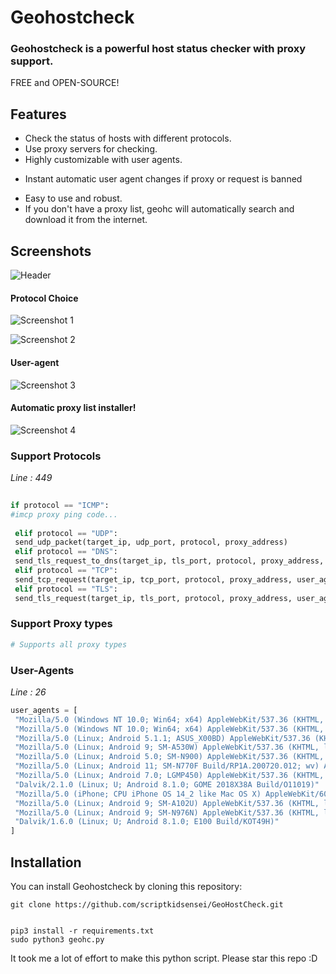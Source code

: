 # Geohostcheck
 
### Geohostcheck is a powerful host status checker with proxy support.
 
FREE and OPEN-SOURCE!
 
## Features 
 
- Check the status of hosts with different protocols.
- Use proxy servers for checking.
- Highly customizable with user agents.
 * Instant automatic user agent changes if proxy or request is banned
- Easy to use and robust.
- If you don't have a proxy list, geohc will automatically search and download it from the internet.
 
 
## Screenshots
 
![Header](https://github.com/scriptkidsensei/GeoHostCheck/assets/55909183/fea0a2eb-905e-4858-b2a7-17d3d8222ea1)
 
#### Protocol Choice
 
![Screenshot 1](https://github.com/scriptkidsensei/GeoHostCheck/assets/55909183/03ed5f0f-b5e7-4d6f-9139-afe86e4c6a36)
 
![Screenshot 2](https://github.com/scriptkidsensei/GeoHostCheck/assets/55909183/a78db6dd-6a6a-47d7-9dd2-cf8df0f505e9)
 
#### User-agent
 
![Screenshot 3](https://github.com/scriptkidsensei/GeoHostCheck/assets/55909183/f64187de-c789-4cd8-9824-20e79b3dc024)
 
#### Automatic proxy list installer!
 
![Screenshot 4](https://github.com/scriptkidsensei/GeoHostCheck/assets/55909183/523e67ac-26a0-473e-bb1d-70e734ef3976)
 
 
 
 ### Support Protocols 
 
 *Line : 449*
 
```python
 
if protocol == "ICMP":
#imcp proxy ping code...
 
 elif protocol == "UDP":
 send_udp_packet(target_ip, udp_port, protocol, proxy_address)
 elif protocol == "DNS":
 send_tls_request_to_dns(target_ip, tls_port, protocol, proxy_address, user_agent)
 elif protocol == "TCP":
 send_tcp_request(target_ip, tcp_port, protocol, proxy_address, user_agent)
 elif protocol == "TLS":
 send_tls_request(target_ip, tls_port, protocol, proxy_address, user_agent)
```
 
### Support Proxy types
 
```python
# Supports all proxy types
```
 
### User-Agents 
 
*Line : 26*
 
```python
user_agents = [
 "Mozilla/5.0 (Windows NT 10.0; Win64; x64) AppleWebKit/537.36 (KHTML, like Gecko) Chrome/58.0.3029.110 Safari/537.36",
 "Mozilla/5.0 (Windows NT 10.0; Win64; x64) AppleWebKit/537.36 (KHTML, like Gecko) Firefox/52.0 Safari/537.36",
 "Mozilla/5.0 (Linux; Android 5.1.1; ASUS_X00BD) AppleWebKit/537.36 (KHTML, like Gecko) Chrome/85.0.4183.101 Mobile Safari/537.36"
 "Mozilla/5.0 (Linux; Android 9; SM-A530W) AppleWebKit/537.36 (KHTML, like Gecko) Chrome/83.0.4103.101 Mobile Safari/537.36"
 "Mozilla/5.0 (Linux; Android 5.0; SM-N900) AppleWebKit/537.36 (KHTML, like Gecko) Chrome/83.0.4103.106 Mobile Safari/537.36"
 "Mozilla/5.0 (Linux; Android 11; SM-N770F Build/RP1A.200720.012; wv) AppleWebKit/537.36 (KHTML, like Gecko) Version/4.0 Chrome/91.0.4472.101 Mobile Safari/537.36"
 "Mozilla/5.0 (Linux; Android 7.0; LGMP450) AppleWebKit/537.36 (KHTML, like Gecko) Chrome/83.0.4103.101 Mobile Safari/537.36"
 "Dalvik/2.1.0 (Linux; U; Android 8.1.0; GOME 2018X38A Build/O11019)"
 "Mozilla/5.0 (iPhone; CPU iPhone OS 14_2 like Mac OS X) AppleWebKit/605.1.15 (KHTML, like Gecko) GSA/129.0.336390422 Mobile/15E148 Safari/604.1"
 "Mozilla/5.0 (Linux; Android 9; SM-A102U) AppleWebKit/537.36 (KHTML, like Gecko) Chrome/89.0.4389.86 Mobile Safari/537.36"
 "Mozilla/5.0 (Linux; Android 9; SM-N976N) AppleWebKit/537.36 (KHTML, like Gecko) Chrome/78.0.3904.90 Mobile Safari/537.36"
 "Dalvik/1.6.0 (Linux; U; Android 8.1.0; E100 Build/KOT49H)"
]
```
 
## Installation
 
You can install Geohostcheck by cloning this repository:
 
```shell
git clone https://github.com/scriptkidsensei/GeoHostCheck.git
 
```
 
```shell
pip3 install -r requirements.txt
sudo python3 geohc.py
```
 
 
It took me a lot of effort to make this python script. Please star this repo :D
